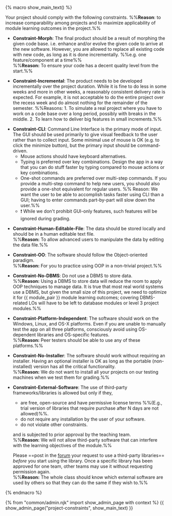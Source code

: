 {% macro show_main_text() %}
<div id="main">

Your project should comply with the following constraints.
%%**Reason**: to increase comparability among projects and to maximize applicability of module learning outcomes in the project.%%

* **Constraint-Morph**: The final product should be a result of morphing the given code base. i.e. enhance and/or evolve the given code to arrive at the new software. However, you are allowed to replace all existing code with new code, as long as it is done incrementally. %%e.g. one feature/component at a time%%<br/>
  %%**Reason:** To ensure your code has a decent quality level from the start.%%
  
* **Constraint-Incremental**: The product needs to be developed incrementally over the project duration. While it is fine to do less in some weeks and more in other weeks, a reasonably consistent delivery rate is expected. For example, it is not acceptable to do the entire project over the recess week and do almost nothing for the remainder of the semester. %%Reasons: 1. To simulate a real project where you have to work on a code base over a long period, possibly with breaks in the middle. 2. To learn how to deliver big features in small increments.%%

<span id="constraint-cli">

* **Constraint-CLI**: Command Line Interface is the primary mode of input. The GUI should be used primarily to give visual feedback to the user rather than to collect input. Some minimal use of mouse is OK (e.g. to click the minimize button), but the primary input should be command-driven. 
  * Mouse actions should have keyboard alternatives. 
  * Typing is preferred over key combinations. Design the app in a way that you can do stuff faster by typing compared to mouse actions or key combinations.
  * <tooltip content="typing the full command and hitting ENTER will complete the task">One-shot commands</tooltip> are preferred over <tooltip content="prompting the user to input one parameter at a time">multi-step commands</tooltip>. If you provide a multi-step command to help new users, you should also provide a one-shot equivalent for regular users. %%&nbsp;Reason: We want the user to be able to accomplish tasks faster using CLI than a GUI; having to enter commands part-by-part will slow down the user.%%
  * :exclamation: While we don't prohibit <tooltip content="i.e. no CLI equivalent">GUI-only</tooltip> features, such features will be ignored during grading. 

</span>

* **Constraint-Human-Editable-File**: The data should be stored locally and should be in a human editable text file.<br/> 
  %%**Reason:** To allow advanced users to manipulate the data by editing the data file.%%

* **Constraint-OO**: The software should follow the Object-oriented paradigm.<br/> 
  %%**Reason:** For you to practice using OOP in a non-trivial project.%%  
    
* **Constraint-No-DBMS**: Do not use a <tooltip content="Database Management System e.g., MySQL">DBMS</tooltip> to store data.<br/>
  %%**Reason:** Using a DBMS to store data will reduce the room to apply OOP techniques to manage data. It is true that most real world systems use a DBMS, but given the small size of this project, we need to optimize it for {{ module_pair }} module learning outcomes; covering DBMS-related LOs will have to be left to database modules or level 3 project modules.%%

* **Constraint-Platform-Independent**: The software should work on the Windows, Linux, and OS-X platforms. Even if you are unable to manually test the app on all three platforms, consciously avoid using OS-dependent libraries and OS-specific features.<br/>
  %%**Reason:** Peer testers should be able to use any of these platforms.%%

* **Constraint-No-Installer**: The software should work without requiring an installer. Having an optional installer is OK as long as the portable (non-installed) version has all the critical functionality.  
  %%**Reason:** We do not want to install all your projects on our testing machines when we test them for grading.%%

* **Constraint-External-Software**: The use of third-party frameworks/libraries is allowed but only if they,
    *   are free, open-source and have permissive license terms %%(E.g., trial version of libraries that require purchase after N days are not allowed)%%.
    *   do not require any installation by the user of your software.
    *   do not violate other constraints.

  and is subjected to prior approval by the teaching team.<br> 
  %%**Reason:** We will not allow third-party software that can interfere with the learning objectives of the module.%%

  Please ==post in the [forum]({{module_org}}/forum/issues) your request to use a third-party libraries== _before_ you start using the library. Once a specific library has been approved for one team, other teams may use it without requesting permission again.<br/>
  %%**Reason:** The whole class should know which external software are used by others so that they can do the same if they wish to.%%


</div>
{% endmacro %}

{% from "common/admin.njk" import show_admin_page with context %}
{{ show_admin_page("project-constraints", show_main_text) }}